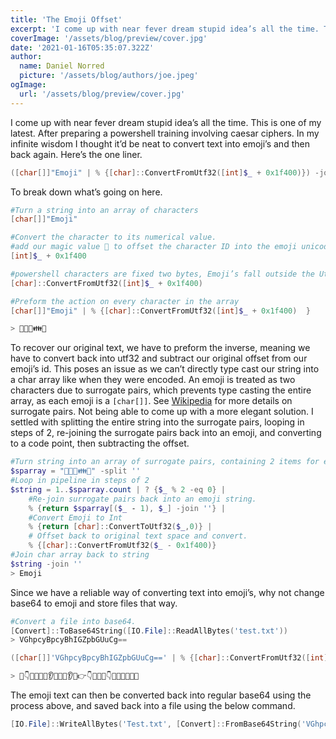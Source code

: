 ```yaml
---
title: 'The Emoji Offset'
excerpt: 'I come up with near fever dream stupid idea’s all the time. This is one of my latest. After preparing a powershell training involving Caesar ciphers. In my infinite wisdom I thought it’d be neat to convert text into emoji’s and then back again.  Here’s the one-liner.'
coverImage: '/assets/blog/preview/cover.jpg'
date: '2021-01-16T05:35:07.322Z'
author:
  name: Daniel Norred
  picture: '/assets/blog/authors/joe.jpeg'
ogImage:
  url: '/assets/blog/preview/cover.jpg'
---
```

I come up with near fever dream stupid idea’s all the time. This is one of my latest. After preparing a powershell training involving caesar ciphers. In my infinite wisdom I thought it’d be neat to convert text into emoji’s and then back again.  Here’s the one liner.

```powershell
([char[]]"Emoji" | % {[char]::ConvertFromUtf32([int]$_ + 0x1f400)}) -join ''
```

To break down what’s going on here.

 ```powershell
 #Turn a string into an array of characters
 [char[]]"Emoji" 
 ```

```powershell
#Convert the character to its numerical value.
#add our magic value 🐀 to offset the character ID into the emoji unicode space.
[int]$_ + 0x1f400
```

```powershell
#powershell characters are fixed two bytes, Emoji’s fall outside the Utf-16 space. Any character with an ID larger than 65,536 needs to be converted to a unicode code point to be displayed
[char]::ConvertFromUtf32([int]$_ + 0x1f400)     
```

```powershell
#Preform the action on every character in the array
[char[]]"Emoji" | % {[char]::ConvertFromUtf32([int]$_ + 0x1f400)  }

> 👅👭👯👪👩
```

To recover our original text, we have to preform the inverse, meaning we have to convert back into utf32 and subtract our original offset from our emoji’s id. This poses an issue as we can’t directly type cast our string into a char array like when they were encoded. An emoji is treated as two characters due to surrogate pairs, which prevents type casting the entire array, as each emoji is a `[char[]]`. See [Wikipedia](https://en.wikipedia.org/wiki/UTF-16#Code_points_from_U+010000_to_U+10FFFF) for more details on surrogate pairs. Not being able to come up with a more elegant solution. I settled with splitting the entire string into the surrogate pairs, looping in steps of 2, re-joining the surrogate pairs back into an emoji, and converting to a code point, then subtracting the offset. 
```powershell
#Turn string into an array of surrogate pairs, containing 2 items for every char
$sparray = "👅👭👯👪👩" -split ''
#Loop in pipeline in steps of 2
$string = 1..$sparray.count | ? {$_ % 2 -eq 0} |
	#Re-join surrogate pairs back into an emoji string.
	% {return $sparray[($_ - 1), $_] -join ''} | 
	#Convert Emoji to Int
	% {return [char]::ConvertToUtf32($_,0)} |
	# Offset back to original text space and convert.
	% {[char]::ConvertFromUtf32($_ - 0x1f400)}
#Join char array back to string
$string -join ''
> Emoji
```

Since we have a reliable way of converting text into emoji’s, why not change base64 to emoji and store files that way.

```powershell
#Convert a file into base64.
[Convert]::ToBase64String([IO.File]::ReadAllBytes('test.txt'))
> VGhpcyBpcyBhIGZpbGUuCg==

([char[]]'VGhpcyBpcyBhIGZpbGUuCg==' | % {[char]::ConvertFromUtf32([int]$_ + 0x1f400)}) -join ''

> 👖👇👨👰👣👹👂👰👣👹👂👨👉👇👚👰👢👇👕👵👃👧🐽🐽
```

The emoji text can then be converted back into regular base64 using the process above, and saved back into a file using the below command.

```powershell
[IO.File]::WriteAllBytes('Test.txt', [Convert]::FromBase64String('VGhpcyBpcyBhIGZpbGUuCg=='))

